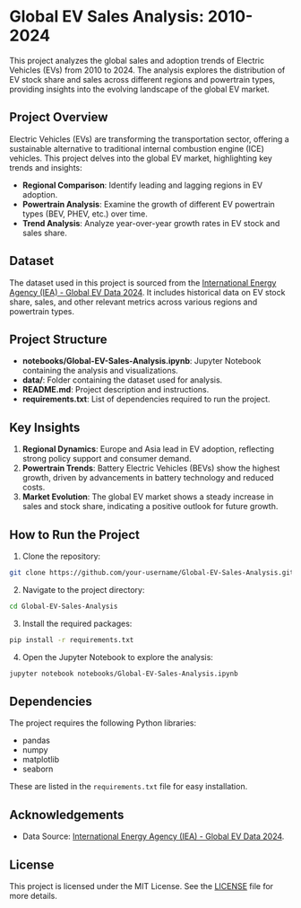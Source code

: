 # Global EV Sales Analysis: 2010-2024

This project analyzes the global sales and adoption trends of Electric Vehicles (EVs) from 2010 to 2024. The analysis explores the distribution of EV stock share and sales across different regions and powertrain types, providing insights into the evolving landscape of the global EV market.

## Project Overview

Electric Vehicles (EVs) are transforming the transportation sector, offering a sustainable alternative to traditional internal combustion engine (ICE) vehicles. This project delves into the global EV market, highlighting key trends and insights:

- **Regional Comparison**: Identify leading and lagging regions in EV adoption.
- **Powertrain Analysis**: Examine the growth of different EV powertrain types (BEV, PHEV, etc.) over time.
- **Trend Analysis**: Analyze year-over-year growth rates in EV stock and sales share.

## Dataset

The dataset used in this project is sourced from the [International Energy Agency (IEA) - Global EV Data 2024](https://www.iea.org/data-and-statistics/data-product/global-ev-outlook-2024#global-ev-data). It includes historical data on EV stock share, sales, and other relevant metrics across various regions and powertrain types.

## Project Structure

- **notebooks/Global-EV-Sales-Analysis.ipynb**: Jupyter Notebook containing the analysis and visualizations.
- **data/**: Folder containing the dataset used for analysis.
- **README.md**: Project description and instructions.
- **requirements.txt**: List of dependencies required to run the project.

## Key Insights

1. **Regional Dynamics**: Europe and Asia lead in EV adoption, reflecting strong policy support and consumer demand.
2. **Powertrain Trends**: Battery Electric Vehicles (BEVs) show the highest growth, driven by advancements in battery technology and reduced costs.
3. **Market Evolution**: The global EV market shows a steady increase in sales and stock share, indicating a positive outlook for future growth.

## How to Run the Project

1. Clone the repository:
  ```bash
  git clone https://github.com/your-username/Global-EV-Sales-Analysis.git
  ```

2. Navigate to the project directory:
  ```bash
  cd Global-EV-Sales-Analysis
  ```

3. Install the required packages:
  ```bash
  pip install -r requirements.txt
  ```

4. Open the Jupyter Notebook to explore the analysis:
  ```bash
  jupyter notebook notebooks/Global-EV-Sales-Analysis.ipynb
  ```

## Dependencies

The project requires the following Python libraries:

- pandas
- numpy
- matplotlib
- seaborn

These are listed in the `requirements.txt` file for easy installation.

## Acknowledgements

- Data Source: [International Energy Agency (IEA) - Global EV Data 2024](https://www.iea.org/data-and-statistics/data-product/global-ev-outlook-2024#global-ev-data).

## License

This project is licensed under the MIT License. See the [LICENSE](LICENSE) file for more details.
